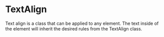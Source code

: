 # TextAlign

Text align is a class that can be applied to any element. The text inside of the element will inherit the desired rules from the TextAlign class.
